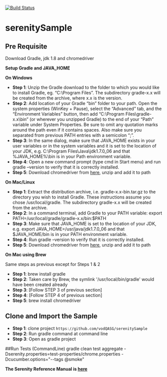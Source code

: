 [![Build Status](https://travis-ci.org/vodQASG/serenitySample.svg?branch=master)](https://travis-ci.org/vodQASG/serenitySample)

# serenitySample

## Pre Requisite
 Download Gradle, jdk 1.8 and chromedriver

 **Setup Gradle and JAVA_HOME**
 
 **On Windows**

 * **Step 1**: Unzip the Gradle download to the folder to which you would like to install Gradle, eg. “C:\Program Files”. The subdirectory gradle-x.x will be created from the archive, where x.x is the version.
 * **Step 2**: Add location of your Gradle “bin” folder to your path. Open the system properties (WinKey + Pause), select the “Advanced” tab, and the “Environment Variables” button, then add “C:\Program Files\gradle-x.x\bin” (or wherever you unzipped Gradle) to the end of your “Path” variable under System Properties. Be sure to omit any quotation marks around the path even if it contains spaces. Also make sure you separated from previous PATH entries with a semicolon “;”.
 * **Step 3**: In the same dialog, make sure that JAVA_HOME exists in your user variables or in the system variables and it is set to the location of your JDK, e.g. C:\Program Files\Java\jdk1.7.0_06 and that %JAVA_HOME%\bin is in your Path environment variable.
 * **Step 4**: Open a new command prompt (type cmd in Start menu) and run gradle –version to verify that it is correctly installed.
 * **Step 5**: Download chromedriver from [here](http://chromedriver.storage.googleapis.com/index.html), unzip and add it to path

**On Mac/Linux**

 * **Step 1**: Extract the distribution archive, i.e. gradle-x.x-bin.tar.gz to the directory you wish to install Gradle. These instructions assume you chose /usr/local/gradle. The subdirectory gradle-x.x will be created from the archive.
 * **Step 2**: In a command terminal, add Gradle to your PATH variable: export PATH=/usr/local/gradle/gradle-x.x/bin:$PATH
 * **Step 3**: Make sure that JAVA_HOME is set to the location of your JDK, e.g. export JAVA_HOME=/usr/java/jdk1.7.0_06 and that $JAVA_HOME/bin is in your PATH environment variable.
 * **Step 4**: Run gradle –version to verify that it is correctly installed.
 * **Step 5**: Download chromedriver from [here](http://chromedriver.storage.googleapis.com/index.html), unzip and add it to path
 
**On Mac using Brew**

  Same steps as previous except for Steps 1 & 2
* **Step 1**: brew install gradle
* **Step 2**: Taken care by Brew, the symlink '/usr/local/bin/gradle' would have been created already 
* **Step 3**: [Follow STEP 3 of previous section]
* **Step 4**: [Follow STEP 4 of previous section]
* **Step 5**: brew install chromedriver

## Clone and Import the Sample
* **Step 1**: clone project `https://github.com/vodQASG/serenitySample`
* **Step 2**: Run gradle command at command line
* **Step 3**: Open as gradle project

##Run Tests (CommandLine)
gradle clean test aggregate -Dserenity.properties=test-properties/chrome.properties -Dcucumber.options="--tags @smoke"

**The Serenity Reference Manual is [here](http://thucydides.info/docs/serenity-staging/#_serenity_with_cucumber)**
